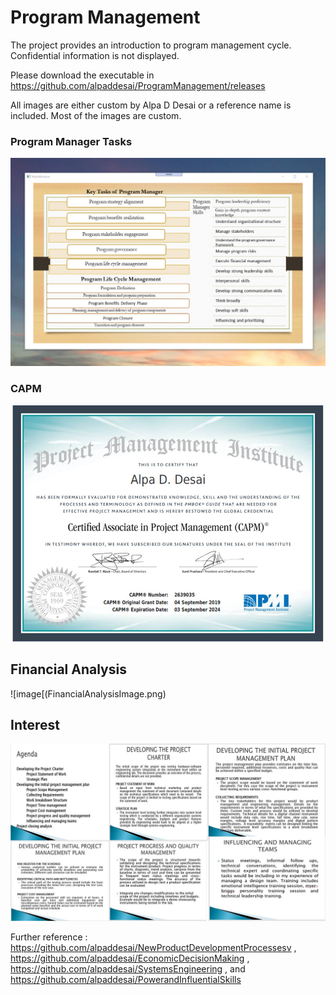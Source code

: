 # Program Management

The project provides an introduction to program management cycle. Confidential information is not displayed. 

Please download the executable in https://github.com/alpaddesai/ProgramManagement/releases

All images are either custom by Alpa D Desai or a reference name is included. Most of the images are custom.

### Program Manager Tasks
![image](ProgramManager.png)

### CAPM
![image](CAPMCertificate.jpg)

## Financial Analysis
![image[(FinancialAnalysisImage.png)

## Interest
![image](Rockwell.jpg)

Further reference : https://github.com/alpaddesai/NewProductDevelopmentProcessesv , https://github.com/alpaddesai/EconomicDecisionMaking ,   https://github.com/alpaddesai/SystemsEngineering , and https://github.com/alpaddesai/PowerandInfluentialSkills
